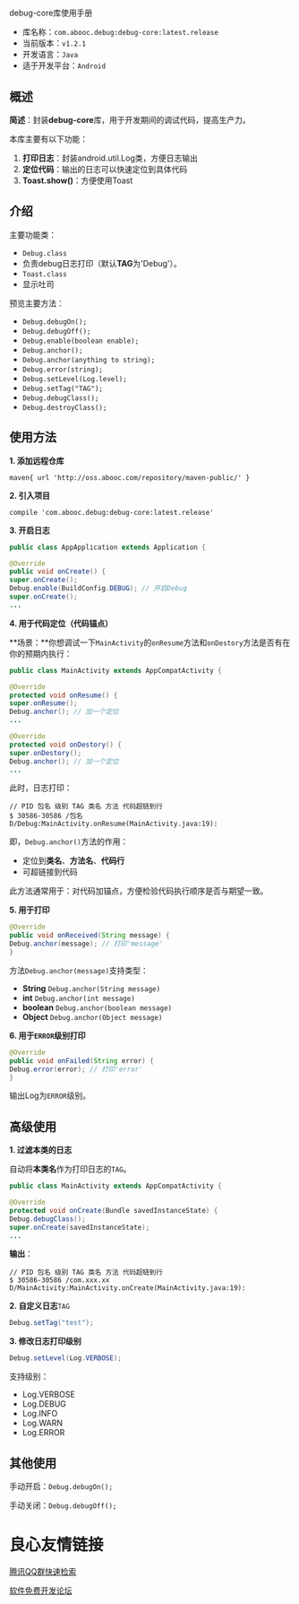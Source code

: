 #
debug-core库使用手册


* 库名称：`com.abooc.debug:debug-core:latest.release`
* 当前版本：`v1.2.1`
* 开发语言：`Java`
* 适于开发平台：`Android`

## 概述

**简述**：封装**debug-core**库，用于开发期间的调试代码，提高生产力。

本库主要有以下功能：

1. **打印日志**：封装android.util.Log类，方便日志输出
2. **定位代码**：输出的日志可以快速定位到具体代码
3. **Toast.show()**：方便使用Toast

## 介绍

主要功能类：

* `Debug.class`
* 负责debug日志打印（默认**TAG**为'Debug'）。
* `Toast.class`
* 显示吐司

预览主要方法：

- `Debug.debugOn();`
- `Debug.debugOff();`
- `Debug.enable(boolean enable);`
- `Debug.anchor();`
- `Debug.anchor(anything to string);`
- `Debug.error(string);`
- `Debug.setLevel(Log.level);`
- `Debug.setTag("TAG");`
- `Debug.debugClass();`
- `Debug.destroyClass();`

## 使用方法

**1. 添加远程仓库**

```
maven{ url 'http://oss.abooc.com/repository/maven-public/' }
```

**2. 引入项目**

```
compile 'com.abooc.debug:debug-core:latest.release'

```

**3. 开启日志**

```java
public class AppApplication extends Application {

@Override
public void onCreate() {
super.onCreate();
Debug.enable(BuildConfig.DEBUG); // 开启Debug
super.onCreate();
...

```

**4. 用于代码定位（代码锚点）**

**场景：**你想调试一下`MainActivity`的`onResume`方法和`onDestory`方法是否有在你的预期内执行：

```java
public class MainActivity extends AppCompatActivity {

@Override
protected void onResume() {
super.onResume();
Debug.anchor(); // 加一个定位
...

@Override
protected void onDestory() {
super.onDestory();
Debug.anchor(); // 加一个定位
...
```

此时，日志打印：

```
// PID 包名 级别 TAG 类名 方法 代码超链到行
$ 30586-30586 /包名 D/Debug:MainActivity.onResume(MainActivity.java:19):

```

即，`Debug.anchor()`方法的作用：

* 定位到**类名**、**方法名**、**代码行**
* 可超链接到代码

此方法通常用于：对代码加锚点，方便检验代码执行顺序是否与期望一致。

**5. 用于打印**

```java
@Override
public void onReceived(String message) {
Debug.anchor(message); // 打印'message'
}
```

方法`Debug.anchor(message)`支持类型：

- **String** `Debug.anchor(String message)`
- **int** `Debug.anchor(int message)`
- **boolean** `Debug.anchor(boolean message)`
- **Object** `Debug.anchor(Object message)`

**6. 用于`ERROR`级别打印**

```java
@Override
public void onFailed(String error) {
Debug.error(error); // 打印'error'
}
```

输出Log为`ERROR`级别。

## 高级使用

**1. 过滤本类的日志**

自动将**本类名**作为打印日志的`TAG`。

```java
public class MainActivity extends AppCompatActivity {

@Override
protected void onCreate(Bundle savedInstanceState) {
Debug.debugClass();
super.onCreate(savedInstanceState);
...
```

**输出**：

```
// PID 包名 级别 TAG 类名 方法 代码超链到行
$ 30586-30586 /com.xxx.xx D/MainActivity:MainActivity.onCreate(MainActivity.java:19):

```

**2. 自定义日志**`TAG`

```java
Debug.setTag("test");
```

**3. 修改日志打印级别**

```java
Debug.setLevel(Log.VERBOSE);
```

支持级别：

* Log.VERBOSE
* Log.DEBUG
* Log.INFO
* Log.WARN
* Log.ERROR

## 其他使用

手动开启：`Debug.debugOn();`

手动关闭：`Debug.debugOff();`


 # 良心友情链接

[腾讯QQ群快速检索](http://u.720life.cn/s/8cf73f7c)

[软件免费开发论坛](http://u.720life.cn/s/bbb01dc0)